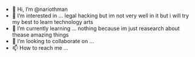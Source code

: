 - 👋 Hi, I’m @nariothman
- 👀 I’m interested in ... legal hacking but im not very well in it but i will try my best to learn technology arts
- 🌱 I’m currently learning ... nothing because im just reasearch about thease amazing things
- 💞️ I’m looking to collaborate on ...
- 📫 How to reach me ...

<!---
nariothman/nariothman is a ✨ special ✨ repository because its `README.md` (this file) appears on your GitHub profile.
You can click the Preview link to take a look at your changes.
--->
